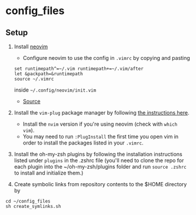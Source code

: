 # config\_files

## Setup

1. Install [neovim](https://github.com/neovim/neovim)
    - Configure neovim to use the config in `.vimrc` by copying and pasting

    ```
    set runtimepath^=~/.vim runtimepath+=~/.vim/after
    let &packpath=&runtimepath
    source ~/.vimrc
    ```

    inside `~/.config/neovim/init.vim`
    - [Source](https://vi.stackexchange.com/a/15548)

2. Install the `vim-plug` package manager by following [the instructions here](https://github.com/junegunn/vim-plug#installation).
    * Install the `nvim` version if you're using neovim (check with `which vim`).
    * You may need to run `:PlugInstall` the first time you open vim in order to install the packages listed in your `.vimrc`.
3. Install the oh-my-zsh plugins by following the installation instructions listed under `plugins` in the .zshrc file (you'll need to clone the repo for each plugin into the ~/oh-my-zsh/plugins folder and run `source .zshrc` to install and initialize them.)
5. Create symbolic links from repository contents to the $HOME directory by

```
cd ~/config_files
sh create_symlinks.sh
```

